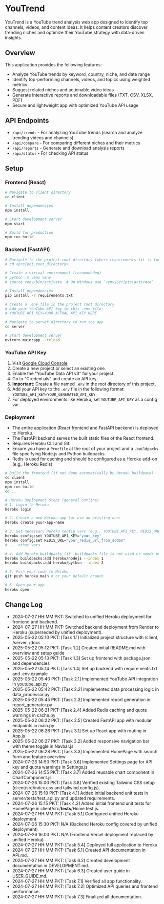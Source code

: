 # YouTrend

YouTrend is a YouTube trend analysis web app designed to identify top channels, videos, and content ideas. It helps content creators discover trending niches and optimize their YouTube strategy with data-driven insights.

## Overview

This application provides the following features:
- Analyze YouTube trends by keyword, country, niche, and date range
- Identify top-performing channels, videos, and topics using weighted metrics
- Suggest related niches and actionable video ideas
- Generate interactive reports and downloadable files (TXT, CSV, XLSX, PDF)
- Secure and lightweight app with optimized YouTube API usage

## API Endpoints

- `/api/trends` - For analyzing YouTube trends (search and analyze trending videos and channels)
- `/api/compare` - For comparing different niches and their metrics
- `/api/reports` - Generate and download analysis reports
- `/api/status` - For checking API status

## Setup

### Frontend (React)
```bash
# Navigate to client directory
cd client

# Install dependencies
npm install

# Start development server
npm start

# Build for production
npm run build
```

### Backend (FastAPI)
```bash
# Navigate to the project root directory (where requirements.txt is located)
# cd <project_root_directory>

# Create a virtual environment (recommended)
# python -m venv venv
# source venv/bin/activate  # On Windows use `venv\Scripts\activate`

# Install dependencies
pip install -r requirements.txt

# Create a .env file in the project root directory
# Add your YouTube API key to this .env file:
# YOUTUBE_API_KEY=YOUR_ACTUAL_API_KEY_HERE

# Navigate to server directory to run the app
cd server

# Start development server
uvicorn main:app --reload
```

### YouTube API Key
1. Visit [Google Cloud Console](https://console.cloud.google.com/)
2. Create a new project or select an existing one.
3. Enable the "YouTube Data API v3" for your project.
4. Go to "Credentials" and create an API key.
5. **Important**: Create a file named `.env` in the root directory of this project.
6. Add your API key to the `.env` file in the following format:
   `YOUTUBE_API_KEY=YOUR_GENERATED_API_KEY`
7. For deployed environments like Heroku, set `YOUTUBE_API_KEY` as a config var.

### Deployment
- The entire application (React frontend and FastAPI backend) is deployed to Heroku.
- The FastAPI backend serves the built static files of the React frontend.
- Requires Heroku CLI and Git.
- Ensure you have a `Procfile` at the root of your project and a `.buildpacks` file specifying Node.js and Python buildpacks.
- Redis is used for caching and should be configured as a Heroku add-on (e.g., Heroku Redis).

```bash
# Build the frontend (if not done automatically by Heroku buildpack)
cd client
npm install
npm run build
cd ..

# Heroku Deployment Steps (general outline)
# 1. Login to Heroku
heroku login

# 2. Create a new Heroku app (or use an existing one)
heroku create your-app-name

# 3. Set necessary Heroku config vars (e.g., YOUTUBE_API_KEY, REDIS_URL, FASTAPI_SECRET_KEY)
heroku config:set YOUTUBE_API_KEY="your_key"
heroku config:set REDIS_URL="your_redis_url_from_addon"
# ... other vars

# 4. Add Heroku buildpacks (if .buildpacks file is not used or needs override)
heroku buildpacks:add heroku/nodejs --index 1
heroku buildpacks:add heroku/python --index 2

# 5. Push your code to Heroku
git push heroku main # or your default branch

# 6. Open your app
heroku open
```

## Change Log

- 2024-07-27 HH:MM PKT: Switched to unified Heroku deployment for frontend and backend.
- 2024-07-27 HH:MM PKT: Switched backend deployment from Render to Heroku (superseded by unified deployment).
- 2025-05-22 05:10 PKT: [Task 1.1] Initialized project structure with /client, /server, /docs
- 2025-05-22 05:12 PKT: [Task 1.2] Created initial README.md with overview and setup guide
- 2025-05-22 05:13 PKT: [Task 1.3] Set up frontend with package.json and dependencies
- 2025-05-22 05:14 PKT: [Task 1.4] Set up backend with requirements.txt and .env.example
- 2025-05-22 05:40 PKT: [Task 2.1] Implemented YouTube API integration in youtube_api.py
- 2025-05-22 05:42 PKT: [Task 2.2] Implemented data processing logic in data_processor.py
- 2025-05-22 05:45 PKT: [Task 2.3] Implemented report generation in report_generator.py
- 2025-05-22 06:21 PKT: [Task 2.4] Added Redis caching and quota warnings in cache.py
- 2025-05-22 06:22 PKT: [Task 2.5] Created FastAPI app with modular endpoints in main.py
- 2025-05-22 06:26 PKT: [Task 3.1] Set up React app with routing in App.js
- 2025-05-22 06:27 PKT: [Task 3.2] Added responsive navigation bar with theme toggle in Navbar.js
- 2025-05-22 06:28 PKT: [Task 3.3] Implemented HomePage with search form and feature overview
- 2024-07-26 14:50 PKT: [Task 3.6] Implemented Settings page for API key and quota warnings in Settings.js
- 2024-07-26 14:55 PKT: [Task 3.7] Added reusable chart component in ChartComponent.js
- 2024-07-26 15:00 PKT: [Task 3.8] Verified existing Tailwind CSS setup (client/src/index.css and tailwind.config.js).
- 2024-07-26 15:10 PKT: [Task 4.1] Added initial backend unit tests in server/tests/test_api.py and updated requirements.
- 2024-07-26 15:15 PKT: [Task 4.2] Added initial frontend unit tests for HomePage in client/src/__tests__/Home.test.js.
- 2024-07-27 HH:MM PKT: [Task 5.1] Configured unified Heroku deployment.
- 2024-07-26 15:30 PKT: N/A (Backend Heroku config covered by unified deployment)
- 2024-07-26 16:00 PKT: N/A (Frontend Vercel deployment replaced by unified Heroku)
- 2024-07-27 HH:MM PKT: [Task 5.4] Deployed full application to Heroku.
- 2024-07-27 HH:MM PKT: [Task 6.1] Created API documentation in API.md.
- 2024-07-27 HH:MM PKT: [Task 6.2] Created development documentation in DEVELOPMENT.md.
- 2024-07-27 HH:MM PKT: [Task 6.3] Created user guide in USER_GUIDE.md.
- 2024-07-27 HH:MM PKT: [Task 7.1] Verified all app functionality.
- 2024-07-27 HH:MM PKT: [Task 7.2] Optimized API queries and frontend performance.
- 2024-07-27 HH:MM PKT: [Task 7.3] Finalized all documentation.
